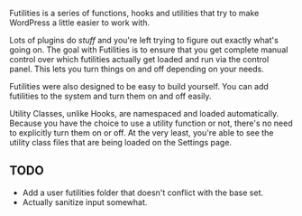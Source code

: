 Futilities is a series of functions, hooks and utilities that try to make WordPress a little easier to work with.

Lots of plugins do *stuff* and you're left trying to figure out exactly what's going on. The goal with Futilities is to ensure that you get complete manual control over which futilities actually get loaded and run via the control panel. This lets you turn things on and off depending on your needs.

Futilities were also designed to be easy to build yourself. You can add futilities to the system and turn them on and off easily.

Utility Classes, unlike Hooks, are namespaced and loaded automatically. Because you have the choice to use a utility function or not, there's no need to explicitly turn them on or off. At the very least, you're able to see the utility class files that are being loaded on the Settings page.

## TODO

* Add a user futilities folder that doesn't conflict with the base set.
* Actually sanitize input somewhat.